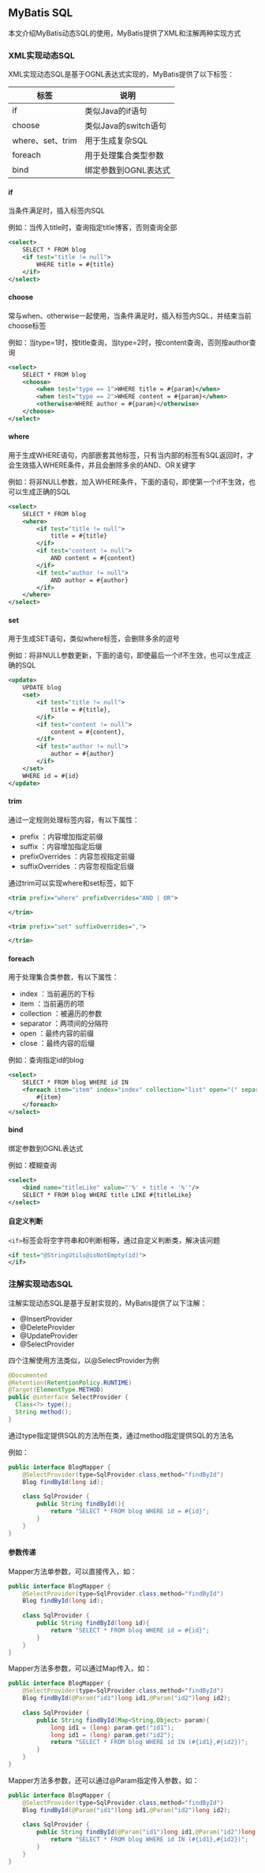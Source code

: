 MyBatis SQL
-

本文介绍MyBatis动态SQL的使用，MyBatis提供了XML和注解两种实现方式

### XML实现动态SQL

XML实现动态SQL是基于OGNL表达式实现的，MyBatis提供了以下标签：

|标签|说明|
|---|---|
|if|类似Java的if语句|
|choose|类似Java的switch语句|
|where、set、trim|用于生成复杂SQL|
|foreach|用于处理集合类型参数|
|bind|绑定参数到OGNL表达式|

#### if

当条件满足时，插入标签内SQL

例如：当传入title时，查询指定title博客，否则查询全部

```xml
<select>
	SELECT * FROM blog
	<if test="title != null">
		WHERE title = #{title}
	</if>
</select>
```

#### choose

常与when、otherwise一起使用，当条件满足时，插入标签内SQL，并结束当前choose标签

例如：当type=1时，按title查询，当type=2时，按content查询，否则按author查询

```xml
<select>
	SELECT * FROM blog
	<choose>
		<when test="type == 1">WHERE title = #{param}</when>
		<when test="type == 2">WHERE content = #{param}</when>
		<otherwise>WHERE author = #{param}</otherwise>
	</choose>
</select>
```

#### where

用于生成WHERE语句，内部嵌套其他标签，只有当内部的标签有SQL返回时，才会生效插入WHERE条件，并且会删除多余的AND、OR关键字

例如：将非NULL参数，加入WHERE条件，下面的语句，即使第一个if不生效，也可以生成正确的SQL

```xml
<select>
	SELECT * FROM blog
	<where>
		<if test="title != null">
			title = #{title}
		</if>
		<if test="content != null">
			AND content = #{content}
		</if>
		<if test="author != null">
			AND author = #{author}
		</if>
	</where>
</select>
```

#### set

用于生成SET语句，类似where标签，会删除多余的逗号

例如：将非NULL参数更新，下面的语句，即使最后一个if不生效，也可以生成正确的SQL

```xml
<update>
	UPDATE blog
	<set>
		<if test="title != null">
			title = #{title},
		</if>
		<if test="content != null">
			content = #{content},
		</if>
		<if test="author != null">
			author = #{author}
		</if>
	</set>
	WHERE id = #{id}
</update>
```

#### trim

通过一定规则处理标签内容，有以下属性：

- prefix ：内容增加指定前缀
- suffix ：内容增加指定后缀
- prefixOverrides ：内容忽视指定前缀
- suffixOverrides ：内容忽视指定后缀

通过trim可以实现where和set标签，如下

```xml
<trim prefix="where" prefixOverrides="AND | OR">

</trim>
```

```xml
<trim prefix="set" suffixOverrides=",">

</trim>
```

#### foreach

用于处理集合类参数，有以下属性：

- index ：当前遍历的下标
- item ：当前遍历的项
- collection ：被遍历的参数
- separator ：两项间的分隔符
- open ：最终内容的前缀
- close ：最终内容的后缀

例如：查询指定id的blog

```xml
<select>
	SELECT * FROM blog WHERE id IN 
	<foreach item="item" index="index" collection="list" open="(" separator="," close=")">
		#{item}
	</foreach>
</select>
```

#### bind

绑定参数到OGNL表达式

例如：模糊查询

```xml
<select>
	<bind name="titleLike" value="'%' + title + '%'"/>
	SELECT * FROM blog WHERE title LIKE #{titleLike}
</select>
```

#### 自定义判断

`<if>`标签会将空字符串和0判断相等，通过自定义判断类，解决该问题

```xml
<if test="@StringUtils@isNotEmpty(id)">
</if>
```

### 注解实现动态SQL

注解实现动态SQL是基于反射实现的，MyBatis提供了以下注解：

- @InsertProvider
- @DeleteProvider
- @UpdateProvider
- @SelectProvider

四个注解使用方法类似，以@SelectProvider为例

```java
@Documented
@Retention(RetentionPolicy.RUNTIME)
@Target(ElementType.METHOD)
public @interface SelectProvider {
  Class<?> type();
  String method();
}
```

通过type指定提供SQL的方法所在类，通过method指定提供SQL的方法名

例如：

```java
public interface BlogMapper {
    @SelectProvider(type=SqlProvider.class,method="findById")
    Blog findById(long id);
    
    class SqlProvider {
        public String findById(){
            return "SELECT * FROM blog WHERE id = #{id}";
        }
    }
}
```

#### 参数传递

Mapper方法单参数，可以直接传入，如：

```java
public interface BlogMapper {
    @SelectProvider(type=SqlProvider.class,method="findById")
    Blog findById(long id);
    
    class SqlProvider {
        public String findById(long id){
            return "SELECT * FROM blog WHERE id = #{id}";
        }
    }
}
```

Mapper方法多参数，可以通过Map传入，如：

```java
public interface BlogMapper {
    @SelectProvider(type=SqlProvider.class,method="findById")
    Blog findById(@Param("id1")long id1,@Param("id2")long id2);
    
    class SqlProvider {
        public String findById(Map<String,Object> param){
            long id1 = (long) param.get("id1");
            long id1 = (long) param.get("id2");
            return "SELECT * FROM blog WHERE id IN (#{id1},#{id2})";
        }
    }
}
```

Mapper方法多参数，还可以通过@Param指定传入参数，如：

```java
public interface BlogMapper {
    @SelectProvider(type=SqlProvider.class,method="findById")
    Blog findById(@Param("id1")long id1,@Param("id2")long id2);
    
    class SqlProvider {
        public String findById(@Param("id1")long id1,@Param("id2")long id2){
            return "SELECT * FROM blog WHERE id IN (#{id1},#{id2})";
        }
    }
}
```